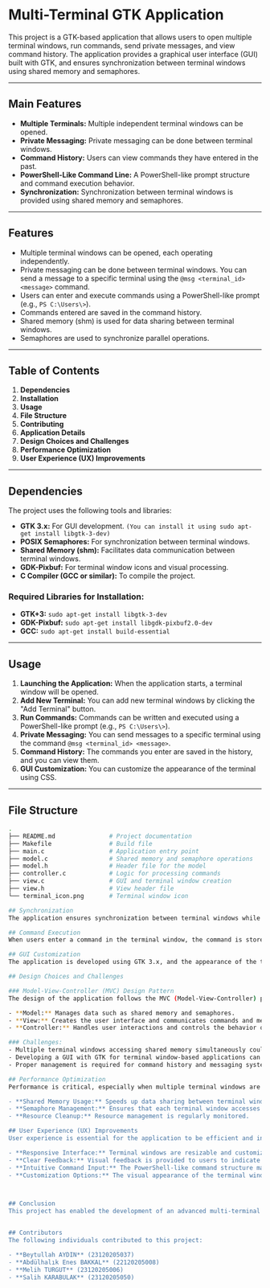 # Multi-Terminal GTK Application

This project is a GTK-based application that allows users to open multiple terminal windows, run commands, send private messages, and view command history. The application provides a graphical user interface (GUI) built with GTK, and ensures synchronization between terminal windows using shared memory and semaphores.

---

## **Main Features**

- **Multiple Terminals:** Multiple independent terminal windows can be opened.
- **Private Messaging:** Private messaging can be done between terminal windows.
- **Command History:** Users can view commands they have entered in the past.
- **PowerShell-Like Command Line:** A PowerShell-like prompt structure and command execution behavior.
- **Synchronization:** Synchronization between terminal windows is provided using shared memory and semaphores.

---

## **Features**

- Multiple terminal windows can be opened, each operating independently.
- Private messaging can be done between terminal windows. You can send a message to a specific terminal using the `@msg <terminal_id> <message>` command.
- Users can enter and execute commands using a PowerShell-like prompt (e.g., `PS C:\Users\>`).
- Commands entered are saved in the command history.
- Shared memory (shm) is used for data sharing between terminal windows.
- Semaphores are used to synchronize parallel operations.

---

## **Table of Contents**

1. **Dependencies**
2. **Installation**
3. **Usage**
4. **File Structure**
5. **Contributing**
6. **Application Details**
7. **Design Choices and Challenges**
8. **Performance Optimization**
9. **User Experience (UX) Improvements**

---

## **Dependencies**

The project uses the following tools and libraries:

- **GTK 3.x:** For GUI development. `(You can install it using sudo apt-get install libgtk-3-dev)`
- **POSIX Semaphores:** For synchronization between terminal windows.
- **Shared Memory (shm):** Facilitates data communication between terminal windows.
- **GDK-Pixbuf:** For terminal window icons and visual processing.
- **C Compiler (GCC or similar):** To compile the project.

### **Required Libraries for Installation:**

- **GTK+3:** `sudo apt-get install libgtk-3-dev`
- **GDK-Pixbuf:** `sudo apt-get install libgdk-pixbuf2.0-dev`
- **GCC:** `sudo apt-get install build-essential`

---

## **Usage**

1. **Launching the Application:** When the application starts, a terminal window will be opened.
2. **Add New Terminal:** You can add new terminal windows by clicking the "Add Terminal" button.
3. **Run Commands:** Commands can be written and executed using a PowerShell-like prompt (e.g., `PS C:\Users\>`).
4. **Private Messaging:** You can send messages to a specific terminal using the command `@msg <terminal_id> <message>`.
5. **Command History:** The commands you enter are saved in the history, and you can view them.
6. **GUI Customization:** You can customize the appearance of the terminal using CSS.

---

## **File Structure**

```bash
.
├── README.md               # Project documentation
├── Makefile                # Build file
├── main.c                  # Application entry point
├── model.c                 # Shared memory and semaphore operations
├── model.h                 # Header file for the model
├── controller.c            # Logic for processing commands
├── view.c                  # GUI and terminal window creation
├── view.h                  # View header file
└── terminal_icon.png       # Terminal window icon  

## Synchronization
The application ensures synchronization between terminal windows while allowing each terminal to operate independently by using shared memory (shm) and semaphores. Semaphores ensure that only one terminal can access the shared memory at a time.

## Command Execution
When users enter a command in the terminal window, the command is stored in shared memory and becomes valid for other terminal windows as well. The command is then processed, and its output is displayed in the terminal window.

## GUI Customization
The application is developed using GTK 3.x, and the appearance of the terminal windows can be customized using CSS. Users can change the background color, font, and other styling properties.

## Design Choices and Challenges

### Model-View-Controller (MVC) Design Pattern
The design of the application follows the MVC (Model-View-Controller) pattern. This design ensures that the code remains organized and sustainable.

- **Model:** Manages data such as shared memory and semaphores.
- **View:** Creates the user interface and communicates commands and messages to the user.
- **Controller:** Handles user interactions and controls the behavior of terminal windows based on data from the model.

### Challenges:
- Multiple terminal windows accessing shared memory simultaneously could lead to race conditions. Semaphores ensure that only one terminal can access the data at a time.
- Developing a GUI with GTK for terminal window-based applications can be complex.
- Proper management is required for command history and messaging systems.

## Performance Optimization
Performance is critical, especially when multiple terminal windows are running. The following methods are used to optimize the application's performance:

- **Shared Memory Usage:** Speeds up data sharing between terminal windows and eliminates unnecessary I/O operations.
- **Semaphore Management:** Ensures that each terminal window accesses shared memory only when necessary.
- **Resource Cleanup:** Resource management is regularly monitored.

## User Experience (UX) Improvements
User experience is essential for the application to be efficient and intuitive. UX improvements include:

- **Responsive Interface:** Terminal windows are resizable and customizable based on user needs.
- **Clear Feedback:** Visual feedback is provided to users to indicate that their commands are being processed.
- **Intuitive Command Input:** The PowerShell-like command structure makes it easy for users to quickly adapt.
- **Customization Options:** The visual appearance of the terminal windows can be customized using CSS.



## Conclusion
This project has enabled the development of an advanced multi-terminal application using shared memory and semaphores. Design choices, particularly the MVC pattern and resource management, have ensured that the application remains efficient and sustainable. The project has provided valuable insights into system programming and GUI development.


## Contributors
The following individuals contributed to this project:

- **Beytullah AYDIN** (23120205037)
- **Abdülhalık Enes BAKKAL** (22120205008)
- **Melih TURGUT** (23120205006)
- **Salih KARABULAK** (23120205050)



